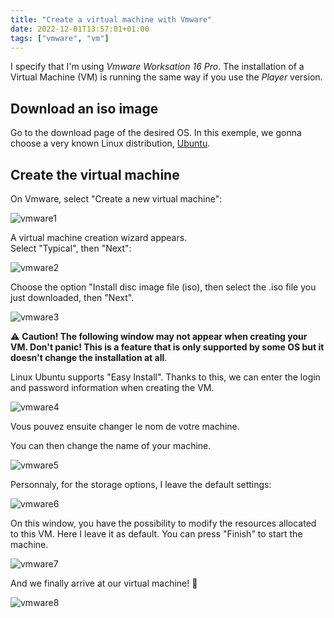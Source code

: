 ```yaml
---
title: "Create a virtual machine with Vmware"
date: 2022-12-01T13:57:01+01:00
tags: ["vmware", "vm"]
---
```


I specify that I'm using *Vmware Worksation 16 Pro*. The installation of a Virtual Machine (VM) is running the same way if you use the *Player* version.

## Download an iso image ##

Go to the download page of the desired OS. In this exemple, we gonna choose a very known Linux distribution, [Ubuntu](https://ubuntu.com/download/desktop).


## Create the virtual machine ##

On Vmware, select "Create a new virtual machine":

![vmware1](/images/vmware/vmware1.png)

A virtual machine creation wizard appears.   
Select "Typical", then "Next": 

![vmware2](/images/vmware/vmware2.png)  

Choose the option "Install disc image file (iso), then select the .iso file you just downloaded, then "Next".

![vmware3](/images/vmware/vmware3.png)  

⚠️ **Caution! The following window may not appear when creating your VM. Don't panic! This is a feature that is only supported by some OS but it doesn't change the installation at all**.

Linux Ubuntu supports "Easy Install". Thanks to this, we can enter the login and password information when creating the VM.

![vmware4](/images/vmware/vmware4.png)  

Vous pouvez ensuite changer le nom de votre machine. 

You can then change the name of your machine.

![vmware5](/images/vmware/vmware5.png) 

Personnaly, for the storage options, I leave the default settings: 

![vmware6](/images/vmware/vmware6.png) 

On this window, you have the possibility to modify the resources allocated to this VM. Here I leave it as default. You can press "Finish" to start the machine. 

![vmware7](/images/vmware/vmware7.png) 

And we finally arrive at our virtual machine! 🤩

![vmware8](/images/vmware/vmware8.png) 


